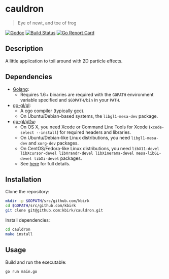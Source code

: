 # cauldron

> Eye of newt, and toe of frog

[![Godoc](http://img.shields.io/badge/godoc-reference-blue.svg?style=flat)](http://godoc.org/github.com/kbirk/cauldron)
[![Build Status](https://travis-ci.org/kbirk/cauldron.svg?branch=master)](https://travis-ci.org/kbirk/cauldron)
[![Go Report Card](https://goreportcard.com/badge/github.com/kbirk/cauldron)](https://goreportcard.com/report/github.com/kbirk/cauldron)

## Description

A little application to toil around with 2D particle effects.

## Dependencies

* [Golang](https://golang.org/):
    * Requires 1.6+ binaries are required with the `GOPATH` environment variable specified and `$GOPATH/bin` in your `PATH`.
* [go-gl/gl](https://github.com/go-gl/gl/master/README.md):
    * A cgo compiler (typically gcc).
    * On Ubuntu/Debian-based systems, the `libgl1-mesa-dev` package.
* [go-gl/glfw](https://raw.githubusercontent.com/go-gl/glfw/master/README.md):
    * On OS X, you need Xcode or Command Line Tools for Xcode (`xcode-select --install`) for required headers and libraries.
    * On Ubuntu/Debian-like Linux distributions, you need `libgl1-mesa-dev` and `xorg-dev` packages.
    * On CentOS/Fedora-like Linux distributions, you need `libX11-devel libXcursor-devel libXrandr-devel libXinerama-devel mesa-libGL-devel libXi-devel` packages.
    * See [here](http://www.glfw.org/docs/latest/compile.html#compile_deps) for full details.

## Installation

Clone the repository:

```bash
mkdir -p $GOPATH/src/github.com/kbirk
cd $GOPATH/src/github.com/kbirk
git clone git@github.com:kbirk/cauldron.git
```

Install dependencies:

```bash
cd cauldron
make install
```

## Usage

Build and run the executable:

```bash
go run main.go
```

